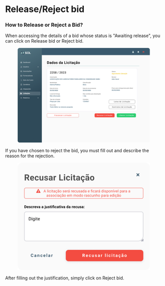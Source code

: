 # Release/Reject bid

### How to Release or Reject a Bid?

When accessing the details of a bid whose status is "Awaiting release", you can click on Release bid or Reject bid.

<figure><img src="../../../.gitbook/assets/Dados da Licitação (Aguardando Liberação).png" alt=""><figcaption></figcaption></figure>

If you have chosen to reject the bid, you must fill out and describe the reason for the rejection.

<figure><img src="../../../.gitbook/assets/Recusar licitação.png" alt=""><figcaption></figcaption></figure>

After filling out the justification, simply click on Reject bid.
